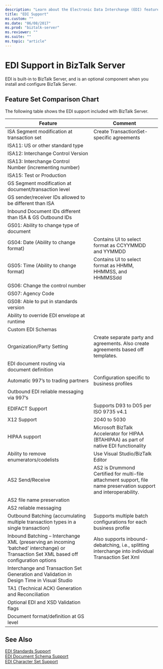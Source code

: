 ```yaml
---
description: "Learn about the Electronic Data Interchange (EDI) feature set that is supported in BizTalk Server."
title: "EDI Support"
ms.custom: ""
ms.date: "06/08/2017"
ms.prod: "biztalk-server"
ms.reviewer: ""
ms.suite: ""
ms.topic: "article"
---
```

# EDI Support in BizTalk Server

EDI is built-in to BizTalk Server, and is an optional component when you install and configure BizTalk Server. 
  
## Feature Set Comparison Chart
  
The following table shows the EDI support included with BizTalk Server.
  
|Feature|Comment|  
|---|---|
|ISA    Segment modification at transaction set| Create TransactionSet-specific agreements|  
|ISA11:    US or other standard type| |  
|ISA12:    Interchange Control Version| |  
|ISA13:    Interchange Control Number (incrementing number)| |  
|ISA15:    Test or Production| |  
|GS    Segment modification at document/transaction level| |  
|GS    sender/receiver IDs allowed to be different than ISA| |  
|Inbound    Document IDs different than ISA & GS Outbound IDs| |  
|GS01:    Ability to change type of document| |  
|GS04:    Date (Ability to change format)|Contains UI to select format as CCYYMMDD and YYMMDD|  
|GS05:    Time (Ability to change format)|Contains UI to select format as HHMM, HHMMSS, and HHMMSSdd|  
|GS06:    Change the control number| |  
|GS07:    Agency Code| |  
|GS08:    Able to put in standards version| |  
|Ability to override EDI envelope at runtime| |  
|Custom    EDI Schemas| |  
|Organization/Party Setting|Create separate party and agreements. Also create agreements based off templates.|  
|EDI    document routing via document definition| |  
|Automatic 997’s to trading partners|Configuration specific to business profiles|  
|Outbound    EDI reliable messaging via 997’s| |  
|EDIFACT    Support|Supports D93 to D05 per ISO 9735 v4.1|  
|X12    Support|2040 to 5030|  
|HIPAA support| Microsoft BizTalk Accelerator for HIPAA (BTAHIPAA) as  part of native EDI functionality|  
|Ability to remove enumerators/codelists|Use Visual Studio/BizTalk Editor|  
|AS2    Send/Receive| AS2 is Drummond Certified for multi-file attachment support, file name preservation support and interoperability.|  
|AS2 file name preservation| |  
|AS2 reliable messaging| |  
|Outbound    Batching (accumulating multiple transaction types in a single transaction)|Supports multiple batch configurations for each business profile|  
|Inbound    Batching – Interchange XML (preserving an incoming ‘batched’ interchange) or Transaction Set XML based off configuration options|Also supports inbound-debatching, i.e., splitting interchange into individual Transaction Set Xml|  
|Interchange    and Transaction Set Generation and Validation in Design Time in Visual Studio| |  
|TA1    (Technical ACK) Generation and Reconciliation| |  
|Optional    EDI and XSD Validation flags| |  
|Document    format/definition at GS level| |  
  
## See Also  
 [EDI Standards Support](../core/edi-standards-support.md)   
 [EDI Document Schema Support](../core/edi-document-schema-support.md)   
 [EDI Character Set Support](../core/edi-character-set-support.md)
